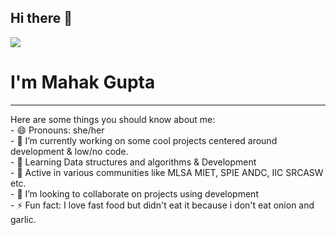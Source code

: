 ## Hi there 👋
<img src="https://encrypted-tbn0.gstatic.com/images?q=tbn:ANd9GcQViGIWGPB0ThklBbBSoODEUlV1yEak6-W63Q&s">
<br>
<h1>I'm Mahak Gupta</h1>
<hr>
Here are some things you should know about me:
<br>
- 😄 Pronouns: she/her
<br>
- 🔭 I’m currently working on some cool projects centered around development & low/no code.
<br>
- 🌱 Learning Data structures and algorithms & Development  
<br>
- 🔭 Active in various communities like MLSA MIET, SPIE ANDC, IIC SRCASW etc.
<br>
- 👯 I’m looking to collaborate on projects using development
<br>
- ⚡ Fun fact: I love fast food but didn't eat it because i don't eat onion and garlic.
<br>


